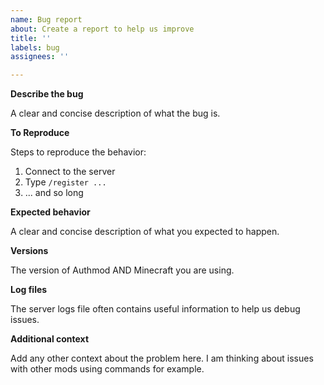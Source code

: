 ```yaml
---
name: Bug report
about: Create a report to help us improve
title: ''
labels: bug
assignees: ''

---
```


**Describe the bug**

A clear and concise description of what the bug is.

**To Reproduce**

Steps to reproduce the behavior:
1. Connect to the server
2. Type `/register ...`
3. ... and so long

**Expected behavior**

A clear and concise description of what you expected to happen.

**Versions**

The version of Authmod AND Minecraft you are using.

**Log files**

The server logs file often contains useful information to help us debug issues.

**Additional context**

Add any other context about the problem here. I am thinking about issues with other mods using commands for example.
